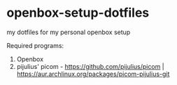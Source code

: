 # openbox-setup-dotfiles
my dotfiles for my personal openbox setup

Required programs:
1. Openbox
2. pijulius' picom - https://github.com/pijulius/picom | https://aur.archlinux.org/packages/picom-pijulius-git
